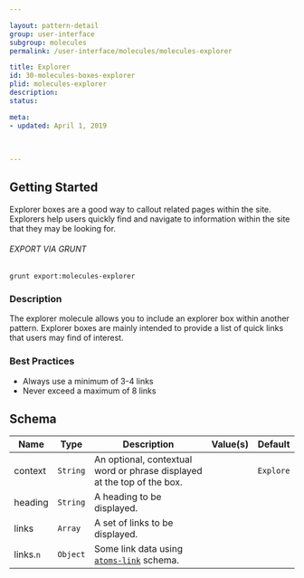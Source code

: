 ```yaml
---

layout: pattern-detail
group: user-interface
subgroup: molecules
permalink: /user-interface/molecules/molecules-explorer

title: Explorer
id: 30-molecules-boxes-explorer
plid: molecules-explorer
description: 
status: 

meta:
- updated: April 1, 2019
  
  
  
---
```



## Getting Started

Explorer boxes are a good way to callout related pages within the site. Explorers help users quickly find and navigate to information within the site that they may be looking for.

###### EXPORT VIA GRUNT

```
grunt export:molecules-explorer
```


### Description

The explorer molecule allows you to include an explorer box within another pattern. Explorer boxes are mainly intended to provide a list of quick links that users may find of interest.


### Best Practices

- Always use a minimum of 3-4 links
- Never exceed a maximum of 8 links


## Schema


| Name      | Type      | Description                                                               | Value(s)  | Default   |
|-----------|-----------|---------------------------------------------------------------------------|-----------|-----------|
| context   | `String`  | An optional, contextual word or phrase displayed at the top of the box.   |           | `Explore` |
| heading   | `String`  | A heading to be displayed.                                                |           |           |
| links     | `Array`   | A set of links to be displayed.                                           |           |           |
| links.`n` | `Object`  | Some link data using [`atoms-link`][atoms-link] schema.                   |           |           |


[atoms-link]: /patterns/20-atoms-globals-link/20-atoms-globals-link.html
